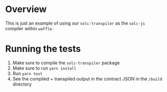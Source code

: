 # Overview
This is just an example of using our `solc-transpiler` as the `solc-js` compiler within `waffle`.

# Running the tests
1. Make sure to compile the `solc-transpiler` package
2. Make sure to run `yarn install`
3. Run `yarn test`
4. See the compiled + transpiled output in the contract JSON in the `/build` directory 

